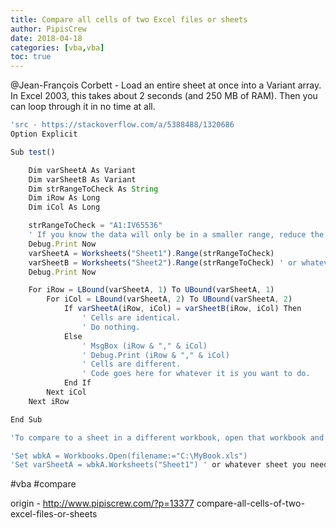 ```yaml
---
title: Compare all cells of two Excel files or sheets
author: PipisCrew
date: 2018-04-18
categories: [vba,vba]
toc: true
---
```


@Jean-François Corbett - Load an entire sheet at once into a Variant array. In Excel 2003, this takes about 2 seconds (and 250 MB of RAM). Then you can loop through it in no time at all.

```js
'src - https://stackoverflow.com/a/5388488/1320686
Option Explicit

Sub test()

    Dim varSheetA As Variant
    Dim varSheetB As Variant
    Dim strRangeToCheck As String
    Dim iRow As Long
    Dim iCol As Long

    strRangeToCheck = "A1:IV65536"
    ' If you know the data will only be in a smaller range, reduce the size of the ranges above.
    Debug.Print Now
    varSheetA = Worksheets("Sheet1").Range(strRangeToCheck)
    varSheetB = Worksheets("Sheet2").Range(strRangeToCheck) ' or whatever your other sheet is.
    Debug.Print Now

    For iRow = LBound(varSheetA, 1) To UBound(varSheetA, 1)
        For iCol = LBound(varSheetA, 2) To UBound(varSheetA, 2)
            If varSheetA(iRow, iCol) = varSheetB(iRow, iCol) Then
                ' Cells are identical.
                ' Do nothing.
            Else
                ' MsgBox (iRow & "," & iCol)
                ' Debug.Print (iRow & "," & iCol)
                ' Cells are different.
                ' Code goes here for whatever it is you want to do.
            End If
        Next iCol
    Next iRow

End Sub

'To compare to a sheet in a different workbook, open that workbook and get the sheet as follows:

'Set wbkA = Workbooks.Open(filename:="C:\MyBook.xls")
'Set varSheetA = wbkA.Worksheets("Sheet1") ' or whatever sheet you need 
```

#vba #compare

origin - http://www.pipiscrew.com/?p=13377 compare-all-cells-of-two-excel-files-or-sheets